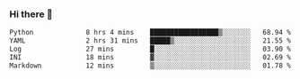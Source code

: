 ### Hi there 👋

<!--START_SECTION:waka-->

```txt
Python             8 hrs 4 mins    █████████████████▒░░░░░░░   68.94 %
YAML               2 hrs 31 mins   █████▒░░░░░░░░░░░░░░░░░░░   21.55 %
Log                27 mins         █░░░░░░░░░░░░░░░░░░░░░░░░   03.90 %
INI                18 mins         ▓░░░░░░░░░░░░░░░░░░░░░░░░   02.69 %
Markdown           12 mins         ▒░░░░░░░░░░░░░░░░░░░░░░░░   01.78 %
```

<!--END_SECTION:waka-->

<!--
**Jonas-VanHaeken/Jonas-VanHaeken** is a ✨ _special_ ✨ repository because its `README.md` (this file) appears on your GitHub profile.

Here are some ideas to get you started:

- 🔭 I’m currently working on ...
- 🌱 I’m currently learning ...
- 👯 I’m looking to collaborate on ...
- 🤔 I’m looking for help with ...
- 💬 Ask me about ...
- 📫 How to reach me: ...
- 😄 Pronouns: ...
- ⚡ Fun fact: ...
-->

